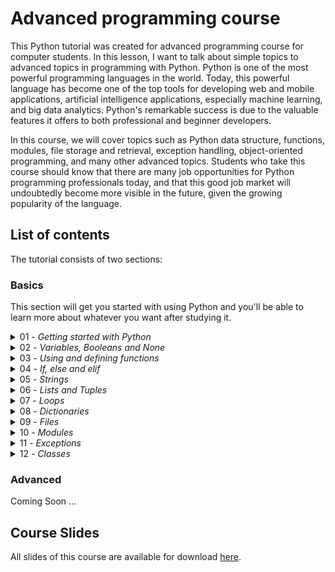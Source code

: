 # Advanced programming course

This Python tutorial was created for advanced programming course for computer students. In this lesson, I want to talk about simple topics to advanced topics in programming with Python. Python is one of the most powerful programming languages in the world. Today, this powerful language has become one of the top tools for developing web and mobile applications, artificial intelligence applications, especially machine learning, and big data analytics. Python's remarkable success is due to the valuable features it offers to both professional and beginner developers.

In this course, we will cover topics such as Python data structure, functions, modules, file storage and retrieval, exception handling, object-oriented programming, and many other advanced topics. Students who take this course should know that there are many job opportunities for Python programming professionals today, and that this good job market will undoubtedly become more visible in the future, given the growing popularity of the language.

## List of contents

The tutorial consists of two sections:

### Basics

This section will get you started with using Python and you'll be able
to learn more about whatever you want after studying it.

<details>
<summary>01 - <i>Getting started with Python</i></summary>

#### 🎯 Topics
`About Course`
`Course Materials`

#### 💡 Slides
1. Introduction [PDF]

#### 📒 Assignments
1. [Hello World!]
</details>

<details>
<summary>02 - <i>Variables, Booleans and None</i></summary>

#### 🎯 Topics
`Simple Data Structures in Python`
`Python Data Types`

#### 💡 Slides
1. Variables and Data Types [PDF]

#### 📒 Assignments
</details>

<details>
<summary>03 - <i>Using and defining functions</i></summary>

#### 🎯 Topics
`Build-in Functions`
`Argument Types`

#### 💡 Slides
1. Functions [PDF](/Slides/03.%20Functions.pdf)

#### 📒 Assignments
</details>

<details>
<summary>04 - <i>If, else and elif</i></summary>

#### 🎯 Topics
`Boolean Values`
`If Statement`
`Short Hand If`

#### 💡 Slides
1. Lists [PDF](/Slides/04.%20Conditions.pdf)

#### 📒 Assignments
</details>

<details>
<summary>05 - <i>Strings</i></summary>

#### 🎯 Topics
`Strings`
`String Functions`

#### 💡 Slides
1. String [PDF]

#### 📒 Assignments
</details>


<details>
<summary>06 - <i>Lists and Tuples</i></summary>

#### 🎯 Topics
`List`
`Tuples`

#### 💡 Slides
1. Lists [PDF](/Slides/03.%20Functions.pdf)
2. Tuples [PDF]

#### 📒 Assignments
1. [Lists](/exercises/Python_List_Exercise.md)
</details>

<details>
<summary>07 - <i>Loops</i></summary>

#### 🎯 Topics
`For Loops`
`While Loops`

#### 💡 Slides
1. Loops [PDF]

#### 📒 Assignments
</details>

<details>
<summary>08 - <i>Dictionaries</i></summary>

#### 🎯 Topics
`Dictionaries`


#### 💡 Slides
1. Dictionaries [PDF]

#### 📒 Assignments
</details>

<details>
<summary>09 - <i>Files</i></summary>

#### 🎯 Topics
`Working with File`
`JSON`

#### 💡 Slides
1. Files [PDF]

#### 📒 Assignments
</details>

<details>
<summary>10 - <i>Modules</i></summary>

#### 🎯 Topics
`Modules`

#### 💡 Slides
1. Modules [PDF]

#### 📒 Assignments
</details>

<details>
<summary>11 - <i>Exceptions</i></summary>

#### 🎯 Topics
`Exception Handling`

#### 💡 Slides
1. Exceptions [PDF]

#### 📒 Assignments
</details>

<details>
<summary>12 - <i>Classes</i></summary>

#### 🎯 Topics
`Object Oriented Programming`

#### 💡 Slides
1. OOP [PDF]

#### 📒 Assignments
</details>


### Advanced

Coming Soon ...

## Course Slides

All slides of this course are available for download [here](/Slides).
